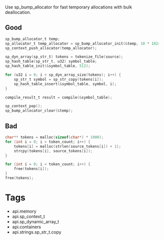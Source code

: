 Use sp_bump_allocator for fast temporary allocations with bulk deallocation.

## Good
```c
sp_bump_allocator_t temp;
sp_allocator_t temp_allocator = sp_bump_allocator_init(&temp, 10 * 1024 * 1024);
sp_context_push_allocator(temp_allocator);

sp_dyn_array(sp_str_t) tokens = tokenize_file(source);
sp_hash_table(sp_str_t, u32) symbol_table;
sp_hash_table_init(&symbol_table, 512);

for (u32 i = 0; i < sp_dyn_array_size(tokens); i++) {
    sp_str_t symbol = sp_str_copy(tokens[i]);
    sp_hash_table_insert(&symbol_table, symbol, i);
}

compile_result_t result = compile(&symbol_table);

sp_context_pop();
sp_bump_allocator_clear(&temp);
```

## Bad
```c
char** tokens = malloc(sizeof(char*) * 1000);
for (int i = 0; i < token_count; i++) {
    tokens[i] = malloc(strlen(source_tokens[i]) + 1);
    strcpy(tokens[i], source_tokens[i]);
}

for (int i = 0; i < token_count; i++) {
    free(tokens[i]);
}
free(tokens);
```

# Tags
- api.memory
- api.sp_context_t
- api.sp_dynamic_array_t
- api.containers
- api.strings.sp_str_t.copy
